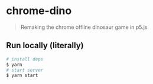 # chrome-dino

> Remaking the chrome offline dinosaur game in p5.js

## Run locally (literally)

```bash
# install deps
$ yarn
# start server
$ yarn start
```
